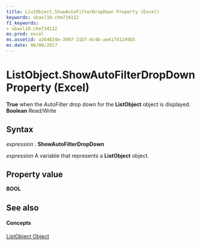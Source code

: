 ```yaml
---
title: ListObject.ShowAutoFilterDropDown Property (Excel)
keywords: vbaxl10.chm734112
f1_keywords:
- vbaxl10.chm734112
ms.prod: excel
ms.assetid: a264824e-3997-21b7-0c4b-ae417d1249b5
ms.date: 06/08/2017
---
```



# ListObject.ShowAutoFilterDropDown Property (Excel)

 **True** when the AutoFilter drop down for the **ListObject** object is displayed. **Boolean** Read/Write


## Syntax

 _expression_ . **ShowAutoFilterDropDown**

 _expression_ A variable that represents a **ListObject** object.


## Property value

 **BOOL**


## See also


#### Concepts


[ListObject Object](Excel.ListObject.md)

